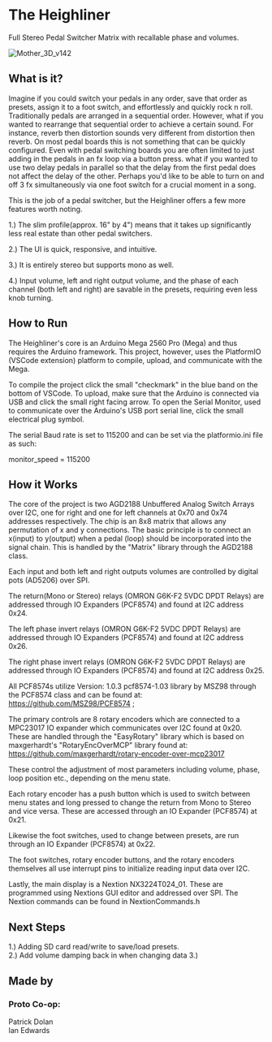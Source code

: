 # The Heighliner 

Full Stereo Pedal Switcher Matrix with recallable phase and volumes.  

  

![Mother_3D_v142](https://user-images.githubusercontent.com/87340915/200351416-46ea5be7-2c23-44e3-af4f-a50014fb4ffa.png) 

  

## What is it? 

  

Imagine if you could switch your pedals in any order, save that order as presets, assign it to a foot switch, and effortlessly and quickly rock n roll. Traditionally pedals are arranged in a sequential order.  However, what if you wanted to rearrange that sequential order to achieve a certain sound. For instance, reverb then distortion sounds very different from distortion then reverb. On most pedal boards this is not something that can be quickly configured.  Even with pedal switching boards you are often limited to just adding in the pedals in an fx loop via a button press.  what if you wanted to use two delay pedals in parallel so that the delay from the first pedal does not affect the delay of the other.  Perhaps you'd like to be able to turn on and off 3 fx simultaneously via one foot switch for a crucial moment in a song.  

  

This is the job of a pedal switcher, but the Heighliner offers a few more features worth noting.  

  

1.) The slim profile(approx. 16" by 4") means that it takes up significantly less real estate than other pedal switchers.   

  

2.) The UI is quick, responsive, and intuitive.   

  

3.) It is entirely stereo but supports mono as well.   

  

4.) Input volume, left and right output volume, and the phase of each channel (both left and right) are savable in the presets, requiring even less knob turning.   

  

  

## How to Run 

  

The Heighliner's core is an Arduino Mega 2560 Pro (Mega) and thus requires the Arduino framework. This project, however, uses the PlatformIO (VSCode extension) platform to compile, upload, and communicate with the Mega.

To compile the project click the small "checkmark" in the blue band on the bottom of VSCode. To upload, make sure that the Arduino is connected via USB and click the small right facing arrow. To open the Serial Monitor, used to communicate over the Arduino's USB port serial line, click the small electrical plug symbol.  

The serial Baud rate is set to 115200 and can be set via the platformio.ini file as such:

monitor_speed = 115200


## How it Works

The core of the project is two AGD2188 Unbuffered Analog Switch Arrays over I2C, one for right and one for left channels at 0x70 and 0x74 addresses respectively. The chip is an 8x8 matrix that allows any permutation of x and y connections. The basic principle is to connect an x(input) to y(output) when a pedal (loop) should be incorporated into the signal chain. This is handled by the "Matrix" library through the AGD2188 class.

Each input and both left and right outputs volumes are controlled by digital pots (AD5206) over SPI.  

The return(Mono or Stereo) relays (OMRON G6K-F2  5VDC DPDT Relays) are addressed through IO Expanders  (PCF8574) and found at I2C address 0x24.   

The left phase invert relays (OMRON G6K-F2  5VDC DPDT Relays)  are addressed through IO Expanders (PCF8574) and found at I2C address 0x26.  

The right phase invert relays (OMRON G6K-F2  5VDC DPDT Relays) are addressed through IO Expanders (PCF8574) and found at I2C address 0x25.  

All PCF8574s utilize  Version: 1.0.3 pcf8574-1.03 library by MSZ98 through the PCF8574 class and can be found at: https://github.com/MSZ98/PCF8574 ;

The primary controls are 8 rotary encoders which are connected to a MPC23017 IO expander which communicates over I2C found at 0x20. These are handled through the "EasyRotary" library which is based on maxgerhardt's "RotaryEncOverMCP" library found at: https://github.com/maxgerhardt/rotary-encoder-over-mcp23017

These control the adjustment of most parameters including volume, phase, loop position etc., depending on the menu state.

Each rotary encoder has a push button which is used to switch between menu states and long pressed to change the return from Mono to Stereo and vice versa. 
These are accessed through an IO Expander (PCF8574) at 0x21. 

Likewise the foot switches, used to change between presets, are run through an IO Expander (PCF8574) at 0x22. 

The foot switches, rotary encoder buttons, and the rotary encoders themselves all use interrupt pins to initialize reading  input data over I2C.

Lastly, the main display is a Nextion NX3224T024_01. These are programmed using Nextions GUI editor and addressed over SPI. The Nextion commands can be found in NextionCommands.h

## Next Steps

1.) Adding SD card read/write to save/load presets.  
2.) Add volume damping back in when changing data
3.) 

## Made by
### Proto Co-op: 
Patrick Dolan  
Ian Edwards
